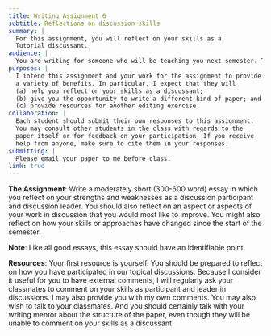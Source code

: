 ```yaml
---
title: Writing Assignment 6
subtitle: Reflections on discussion skills
summary: |
  For this assignment, you will reflect on your skills as a
  Tutorial discussant.
audience: |
  You are writing for someone who will be teaching you next semester. This person should know about your current skills and will want to know what areas you need to improve.
purposes: |
  I intend this assignment and your work for the assignment to provide 
  a variety of benefits. In particular, I expect that they will
  (a) help you reflect on your skills as a discussant;
  (b) give you the opportunity to write a different kind of paper; and
  (c) provide resources for another editing exercise.
collaboration: |
  Each student should submit their own responses to this assignment.
  You may consult other students in the class with regards to the
  paper itself or for feedback on your participation. If you receive
  help from anyone, make sure to cite them in your responses.
submitting: |
  Please email your paper to me before class.
link: true
---
```

**The Assignment**: Write a moderately short (300-600 word) essay
in which you reflect on your strengths and weaknesses as a discussion
participant and discussion leader. You should also reflect on an
aspect or aspects of your work in discussion that you would most
like to improve. You might also reflect on how your skills or
approaches have changed since the start of the semester.

**Note**: Like all good essays, this essay should have an identifiable point.

**Resources**: Your first resource is yourself. You should be prepared to reflect on how you have participated in our topical discussions. Because I consider it useful for you to have external comments, I will regularly ask your classmates to comment on your skills as participant and leader in discussions. I may also provide you with my own comments.  You may also wish to talk to your classmates.  And you should certainly talk with your writing mentor about the structure of the paper, even though they will be unable to comment on your skills as a discussant.


